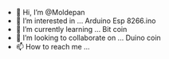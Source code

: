 - 👋 Hi, I’m @Moldepan
- 👀 I’m interested in ... Arduino Esp 8266.ino 
- 🌱 I’m currently learning ... Bit coin
- 💞️ I’m looking to collaborate on ... Duino coin  
- 📫 How to reach me ...

<!---
Moldepan/Moldepan is a ✨ special ✨ repository because its `README.md` (this file) appears on your GitHub profile.
You can click the Preview link to take a look at your changes.
--->
